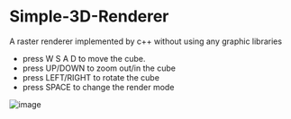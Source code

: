 # Simple-3D-Renderer
A raster renderer implemented by c++ without using any graphic libraries

* press W S A D to move the cube.
* press UP/DOWN to zoom out/in the cube 
* press LEFT/RIGHT to rotate the cube
* press SPACE to change the render mode

![image](https://github.com/BlauHimmel/Simple-3D-Renderer/raw/master/output.jpg)
